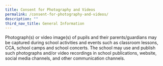 ```yaml
---
title: Consent for Photography and Videos
permalink: /consent-for-photography-and-videos/
description: ""
third_nav_title: General Information
---
```

Photograph(s) or video image(s) of pupils and their parents/guardians may be captured during school activities and events such as classroom lessons, CCA, school camps and school concerts. The school may use and publish such photographs and/or video recordings in school publications, website, social media channels, and other communication channels.